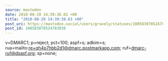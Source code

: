 ```yaml
---
source: mastodon
date: 2018-08-20 14:39:38.63 +00
title: "2018-08-20 14:39:38.63 +00"
post_uri: https://mastodon.social/users/gravely/statuses/100583078524783038
post_id: 100583078524783038
---
```

v=DMARC1; p=reject; pct=100; aspf=s; adkim=s; rua=mailto:re+qh4p7hbb2d1@dmarc.postmarkapp.com; ruf=dmarc-ruf@dsasf.org; sp=none;


